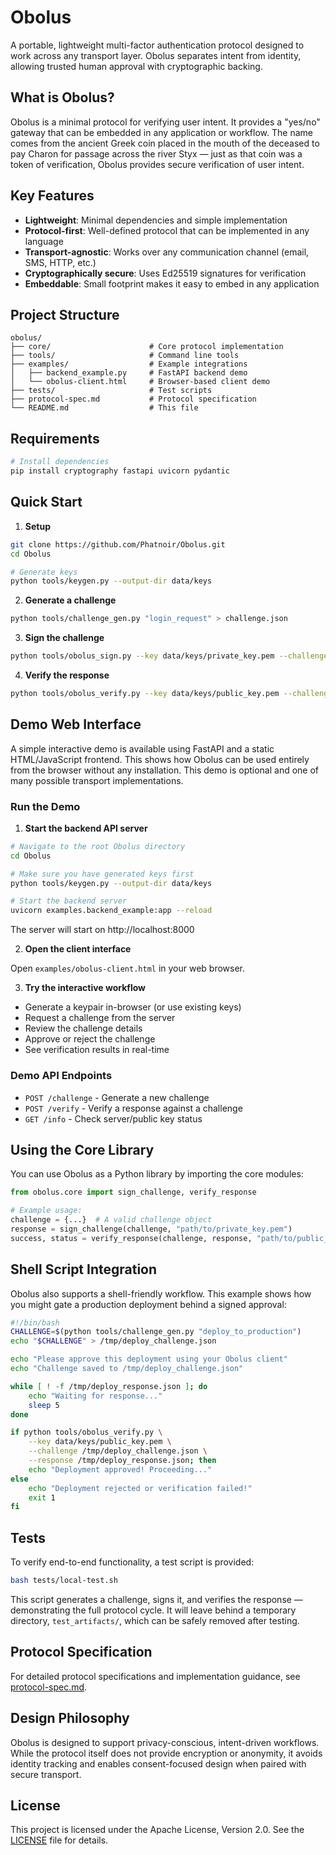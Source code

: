 # Obolus

A portable, lightweight multi-factor authentication protocol designed to work across any transport layer. Obolus separates intent from identity, allowing trusted human approval with cryptographic backing.

## What is Obolus?

Obolus is a minimal protocol for verifying user intent. It provides a "yes/no" gateway that can be embedded in any application or workflow. The name comes from the ancient Greek coin placed in the mouth of the deceased to pay Charon for passage across the river Styx — just as that coin was a token of verification, Obolus provides secure verification of user intent.

## Key Features

- **Lightweight**: Minimal dependencies and simple implementation
- **Protocol-first**: Well-defined protocol that can be implemented in any language
- **Transport-agnostic**: Works over any communication channel (email, SMS, HTTP, etc.)
- **Cryptographically secure**: Uses Ed25519 signatures for verification
- **Embeddable**: Small footprint makes it easy to embed in any application

## Project Structure

```text
obolus/
├── core/                      # Core protocol implementation
├── tools/                     # Command line tools
├── examples/                  # Example integrations
│   ├── backend_example.py     # FastAPI backend demo
│   └── obolus-client.html     # Browser-based client demo
├── tests/                     # Test scripts
├── protocol-spec.md           # Protocol specification
└── README.md                  # This file
```

## Requirements

```bash
# Install dependencies
pip install cryptography fastapi uvicorn pydantic
```

## Quick Start

1. **Setup**

```bash
git clone https://github.com/Phatnoir/Obolus.git
cd Obolus

# Generate keys
python tools/keygen.py --output-dir data/keys
```

2. **Generate a challenge**

```bash
python tools/challenge_gen.py "login_request" > challenge.json
```

3. **Sign the challenge**

```bash
python tools/obolus_sign.py --key data/keys/private_key.pem --challenge challenge.json > response.json
```

4. **Verify the response**

```bash
python tools/obolus_verify.py --key data/keys/public_key.pem --challenge challenge.json --response response.json
```

## Demo Web Interface

A simple interactive demo is available using FastAPI and a static HTML/JavaScript frontend. This shows how Obolus can be used entirely from the browser without any installation. This demo is optional and one of many possible transport implementations.

### Run the Demo

1. **Start the backend API server**

```bash
# Navigate to the root Obolus directory
cd Obolus

# Make sure you have generated keys first
python tools/keygen.py --output-dir data/keys

# Start the backend server
uvicorn examples.backend_example:app --reload
```

The server will start on http://localhost:8000

2. **Open the client interface**

Open `examples/obolus-client.html` in your web browser.

3. **Try the interactive workflow**

- Generate a keypair in-browser (or use existing keys)
- Request a challenge from the server
- Review the challenge details
- Approve or reject the challenge
- See verification results in real-time

### Demo API Endpoints

- `POST /challenge` - Generate a new challenge
- `POST /verify` - Verify a response against a challenge
- `GET /info` - Check server/public key status

## Using the Core Library

You can use Obolus as a Python library by importing the core modules:

```python
from obolus.core import sign_challenge, verify_response

# Example usage:
challenge = {...}  # A valid challenge object
response = sign_challenge(challenge, "path/to/private_key.pem")
success, status = verify_response(challenge, response, "path/to/public_key.pem")
```

## Shell Script Integration

Obolus also supports a shell-friendly workflow. This example shows how you might gate a production deployment behind a signed approval:

```bash
#!/bin/bash
CHALLENGE=$(python tools/challenge_gen.py "deploy_to_production")
echo "$CHALLENGE" > /tmp/deploy_challenge.json

echo "Please approve this deployment using your Obolus client"
echo "Challenge saved to /tmp/deploy_challenge.json"

while [ ! -f /tmp/deploy_response.json ]; do
    echo "Waiting for response..."
    sleep 5
done

if python tools/obolus_verify.py \
    --key data/keys/public_key.pem \
    --challenge /tmp/deploy_challenge.json \
    --response /tmp/deploy_response.json; then
    echo "Deployment approved! Proceeding..."
else
    echo "Deployment rejected or verification failed!"
    exit 1
fi
```

## Tests

To verify end-to-end functionality, a test script is provided:

```bash
bash tests/local-test.sh
```

This script generates a challenge, signs it, and verifies the response — demonstrating the full protocol cycle. It will leave behind a temporary directory, `test_artifacts/`, which can be safely removed after testing.

## Protocol Specification

For detailed protocol specifications and implementation guidance, see [protocol-spec.md](protocol-spec.md).

## Design Philosophy

Obolus is designed to support privacy-conscious, intent-driven workflows. While the protocol itself does not provide encryption or anonymity, it avoids identity tracking and enables consent-focused design when paired with secure transport.

## License

This project is licensed under the Apache License, Version 2.0. See the [LICENSE](LICENSE) file for details.
